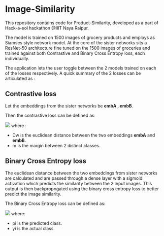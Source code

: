 # Image-Similarity
This repository contains code for Product-Similarity, developed as a part of Hack-a-sol hackathon @IIIT Naya Raipur.

The model is trained on 1500 images of grocery products and employs as Siamses style network model.
At the core of the sister networks sits a ResNet-50 architecture fine tuned on the 1500 images of groceries and trained against both Contrastive and Binary Cross Entropy loss, each individually.

The application lets the user toggle between the 2 models trained on each of the losses respectively. A quick summary of the 2 losses can be articulated as :

## Contrastive loss
Let the embeddings from the sister networks be **embA , embB**.


Then the contrastive loss can be defined as:

![](https://miro.medium.com/max/3478/1*g8TVcxgVigHtYEmYilsfQw.png)
where :

* Dw is the euclidean distance between the two embeddings **embA** and **embB**.
* m is the margin between 2 distinct classes.

## Binary Cross Entropy loss
The euclidean distance between the two embeddings from sister networks are calculated and are passed through a dense layer with a sigmoid activation which predicts the similarity between the 2 input images. This output is then backpropogated using the binary cross entropy loss to better predict the image similarity.

The Binary Cross Entropy loss can be defined as:

![](https://static.packt-cdn.com/products/9781789132212/graphics/a9c5e929-2307-45ee-ac68-59bf520354b4.png)
where:

* pi is the predicted class.
* yi is the actual class.
